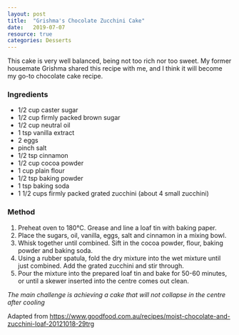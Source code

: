 ```yaml
---
layout: post
title:  "Grishma's Chocolate Zucchini Cake"
date:   2019-07-07
resource: true
categories: Desserts
---
```


This cake is very well balanced, being not too rich nor too sweet. My former housemate Grishma shared this recipe with me, and I think it will become my go-to chocolate cake recipe. 

### Ingredients
* 1/2 cup caster sugar
* 1/2 cup firmly packed brown sugar
* 1/2 cup neutral oil
* 1 tsp vanilla extract
* 2 eggs
* pinch salt
* 1/2 tsp cinnamon
* 1/2 cup cocoa powder
* 1 cup plain flour
* 1/2 tsp baking powder
* 1 tsp baking soda
* 1 1/2 cups firmly packed grated zucchini (about 4 small zucchini)

### Method
1. Preheat oven to 180°C. Grease and line a loaf tin with baking paper.
2. Place the sugars, oil, vanilla, eggs, salt and cinnamon in a mixing bowl.
3. Whisk together until combined. Sift in the cocoa powder, flour, baking powder and baking soda.
5. Using a rubber spatula, fold the dry mixture into the wet mixture until just combined. Add the grated zucchini and stir through.
6. Pour the mixture into the prepared loaf tin and bake for 50-60 minutes, or until a skewer inserted into the centre comes out clean.

*The main challenge is achieving a cake that will not collapse in the centre after cooling*

Adapted from https://www.goodfood.com.au/recipes/moist-chocolate-and-zucchini-loaf-20121018-29trg
